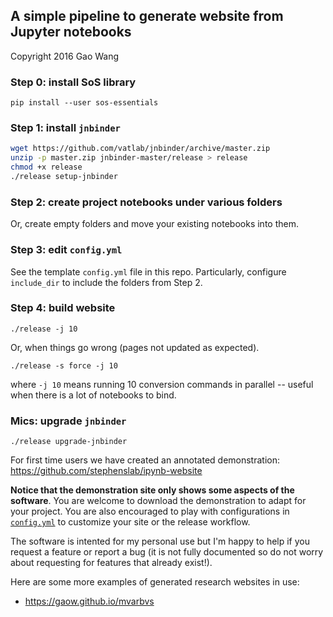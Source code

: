 ## A simple pipeline to generate website from Jupyter notebooks

Copyright 2016 Gao Wang

### Step 0: install SoS library

```
pip install --user sos-essentials
```

### Step 1: install `jnbinder`
```bash
wget https://github.com/vatlab/jnbinder/archive/master.zip
unzip -p master.zip jnbinder-master/release > release
chmod +x release
./release setup-jnbinder
```

### Step 2: create project notebooks under various folders
Or, create empty folders and move your existing notebooks into them.

### Step 3: edit `config.yml`
See the template `config.yml` file in this repo. Particularly, configure `include_dir` to include the folders from Step 2.

### Step 4: build website
```
./release -j 10
```
Or, when things go wrong (pages not updated as expected).

```
./release -s force -j 10
```
where `-j 10` means running 10 conversion commands in parallel -- useful when there is a lot of notebooks to bind.
### Mics: upgrade `jnbinder`
```
./release upgrade-jnbinder
```

For first time users we have created an annotated demonstration: https://github.com/stephenslab/ipynb-website 

**Notice that the demonstration site only shows some aspects of the software**.
You are welcome to download the demonstration to adapt for your project. 
You are also encouraged to play with configurations in
[`config.yml`](https://github.com/vatlab/jnbinder/blob/master/config.yml)
to customize your site or the release workflow.

The software is intented for my personal use but I'm happy to help if you request a feature or report a bug 
(it is not fully documented so do not worry about requesting for features that already exist!).

Here are some more examples of generated research websites in use:

* https://gaow.github.io/mvarbvs
